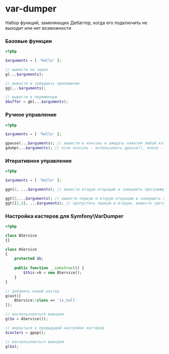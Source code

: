 # var-dumper

Набор функций, заменяющих Дебаггер, когда его подключить не выходит или нет возможности

### Базовые функции

```php
<?php

$arguments = [ 'hello' ];

// вывести на экран
g(...$arguments);

// вывести и завершить приложение
gg(...$arguments);

// вывести в переменную
$buffer = gb(...$arguments);
```

### Ручное управление

```php
<?php

$arguments = [ 'hello' ];

gpause(...$arguments); // вывести в консоль и ожидать нажатия любой клавиши от программиста
gdump(...$arguments); // если консоль - использовать gpause(), иначе - dump()
```

### Итеративное управление

```php
<?php

$arguments = [ 'hello' ];

ggn(2, ...$arguments); // вывести вторую итерацию и завершить программу

ggt(2,...$arguments); // вывести первую и вторую итерацию и завершить программу
ggt([2,2], ...$arguments); // пропустить первую и вторую, вывести третью и четвертую и завершить программу
````

### Настройка кастеров для Symfony\VarDumper

```php
<?php

class BService
{}

class AService
{
    protected $b;
  
    public function __construct() {
        $this->b = new BService();
    }
}

// добавить новый кастер
gcast([
    BService::class => 'is_null'
]);

// воспользоваться выводом
g($a = AService());

// вернуться к предыдущей настройке кастеров
$casters = gpop();

// воспользоваться выводом
g($a);
```
